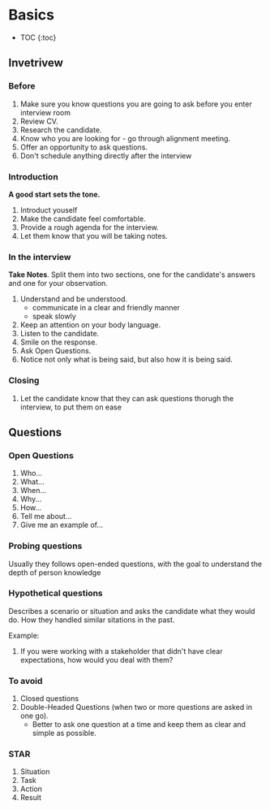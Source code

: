 # Basics

* TOC
{:toc}

## Invetrivew

### Before
1. Make sure you know questions you are going to ask before you enter interview room
1. Review CV.
1. Research the candidate.
1. Know who you are looking for - go through alignment meeting.
1. Offer an opportunity to ask questions.
1. Don't schedule anything directly after the interview

### Introduction
**A good start sets the tone.**

1. Introduct youself
1. Make the candidate feel comfortable.
1. Provide a rough agenda for the interview.
1. Let them know that you will be taking notes.


### In the interview
**Take Notes**. Split them into two sections, one for the candidate's answers and one for your observation.

1. Understand and be understood.
    * communicate in a clear and friendly manner
    * speak slowly
1. Keep an attention on your body language.
1. Listen to the candidate.
1. Smile on the response.
1. Ask Open Questions.
1. Notice not only what is being said, but also how it is being said.

### Closing
1. Let the candidate know that they can ask questions thorugh the interview, to put them on ease

## Questions

### Open Questions
1. Who...
1. What...
1. When...
1. Why...
1. How...
1. Tell me about...
1. Give me an example of...

### Probing questions
Usually they follows open-ended questions, with the goal to understand the depth of person knowledge

### Hypothetical questions
Describes a scenario or situation and asks the candidate what they would do.
How they handled similar sitations in the past.

Example:
1. If you were working with a stakeholder that didn't have clear expectations, how would you deal with them?

### To avoid
1. Closed questions
1. Double-Headed Questions (when two or more questions are asked in one go).
    * Better to ask one question at a time and keep them as clear and simple as possible.

### STAR
1. Situation
1. Task
1. Action
1. Result
